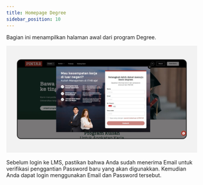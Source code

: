 ```yaml
---
title: Homepage Degree
sidebar_position: 10
---
```

Bagian ini menampilkan halaman awal dari program Degree.

![](/img/homepage-degree.jpg)

Sebelum login ke LMS, pastikan bahwa Anda sudah menerima Email untuk verifikasi penggantian Password baru yang akan digunakkan. Kemudian Anda dapat login menggunakan Email dan Password tersebut.

![]()
